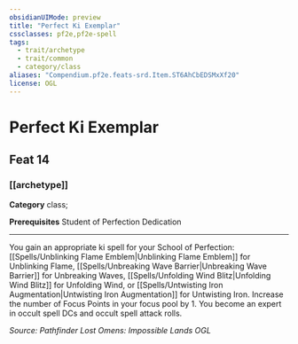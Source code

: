 ```yaml
---
obsidianUIMode: preview
title: "Perfect Ki Exemplar"
cssclasses: pf2e,pf2e-spell
tags:
  - trait/archetype
  - trait/common
  - category/class
aliases: "Compendium.pf2e.feats-srd.Item.ST6AhCbEDSMxXf20"
license: OGL
---
```

# Perfect Ki Exemplar
## Feat 14
### [[archetype]]

**Category** class; 



**Prerequisites** Student of Perfection Dedication
* * *
You gain an appropriate ki spell for your School of Perfection: [[Spells/Unblinking Flame Emblem|Unblinking Flame Emblem]] for Unblinking Flame, [[Spells/Unbreaking Wave Barrier|Unbreaking Wave Barrier]] for Unbreaking Waves, [[Spells/Unfolding Wind Blitz|Unfolding Wind Blitz]] for Unfolding Wind, or [[Spells/Untwisting Iron Augmentation|Untwisting Iron Augmentation]] for Untwisting Iron. Increase the number of Focus Points in your focus pool by 1. You become an expert in occult spell DCs and occult spell attack rolls.

*Source: Pathfinder Lost Omens: Impossible Lands*
*OGL*
